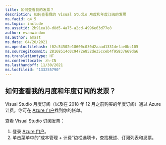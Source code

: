```yaml
---
title: 如何查看我的发票？
description: 如何查看我的 Visual Studio 月度和年度订阅的发票
ms.faqid: q4_5
ms.topic: include
ms.assetid: 2b91ea18-d8d5-4a75-a2cd-4996e63d77e8
author: evanwindom
ms.author: amast
ms.date: 04/20/2021
ms.openlocfilehash: f02c54502e18600c030d2aaad1331defae0bc105
ms.sourcegitcommit: 28168514c0c9472e852de35cceb4f95837669da6
ms.translationtype: HT
ms.contentlocale: zh-CN
ms.lasthandoff: 11/30/2021
ms.locfileid: "133255790"
---
```

## <a name="how-do-i-view-my-invoice-for-monthly-and-annual-subscriptions"></a>如何查看我的月度和年度订阅的发票？

Visual Studio 月度订阅（以及在 2018 年 12 月之前购买的年度订阅）通过 Azure 计费，你可在 [Azure 门户](https://portal.azure.com/)找到你的帐单。 

查看 Visual Studio 订阅发票：
1. 登录 [Azure 门户](https://portal.azure.com/)。 
0. 单击菜单中的“成本管理 + 计费”边栏选项卡，查找概述、订阅列表和发票。 